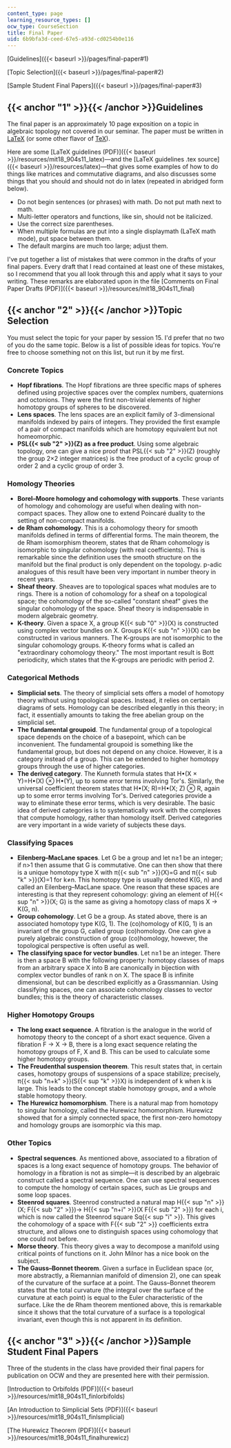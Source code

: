 ```yaml
---
content_type: page
learning_resource_types: []
ocw_type: CourseSection
title: Final Paper
uid: 6b9bfa3d-ceed-67e5-a93d-cd0254b0e116
---
```


[Guidelines]({{< baseurl >}}/pages/final-paper#1)

[Topic Selection]({{< baseurl >}}/pages/final-paper#2)

[Sample Student Final Papers]({{< baseurl >}}/pages/final-paper#3)

{{< anchor "1" >}}{{< /anchor >}}Guidelines
-------------------------------------------

The final paper is an approximately 10 page exposition on a topic in algebraic topology not covered in our seminar. The paper must be written in [LaTeX](http://www.latex-project.org/) (or some other flavor of [TeX](http://en.wikipedia.org/wiki/TeX)).

Here are some [LaTeX guidelines (PDF)]({{< baseurl >}}/resources/mit18_904s11_latex)—and the [LaTeX guidelines .tex source]({{< baseurl >}}/resources/latex)—that gives some examples of how to do things like matrices and commutative diagrams, and also discusses some things that you should and should not do in latex (repeated in abridged form below).

*   Do not begin sentences (or phrases) with math. Do not put math next to math.
*   Multi-letter operators and functions, like sin, should not be italicized.
*   Use the correct size parentheses.
*   When multiple formulas are put into a single displaymath (LaTeX math mode), put space between them.
*   The default margins are much too large; adjust them.

I've put together a list of mistakes that were common in the drafts of your final papers. Every draft that I read contained at least one of these mistakes, so I recommend that you all look through this and apply what it says to your writing. These remarks are elaborated upon in the file [Comments on Final Paper Drafts (PDF)]({{< baseurl >}}/resources/mit18_904s11_final)

{{< anchor "2" >}}{{< /anchor >}}Topic Selection
------------------------------------------------

You must select the topic for your paper by session 15. I'd prefer that no two of you do the same topic. Below is a list of possible ideas for topics. You're free to choose something not on this list, but run it by me first.

### Concrete Topics

*   **Hopf fibrations**. The Hopf fibrations are three specific maps of spheres defined using projective spaces over the complex numbers, quaternions and octonions. They were the first non-trivial elements of higher homotopy groups of spheres to be discovered.
*   **Lens spaces**. The lens spaces are an explicit family of 3-dimensional manifolds indexed by pairs of integers. They provided the first example of a pair of compact manifolds which are homotopy equivalent but not homeomorphic.
*   **PSL{{< sub "2" >}}(Z) as a free product**. Using some algebraic topology, one can give a nice proof that PSL{{< sub "2" >}}(Z) (roughly the group 2×2 integer matrices) is the free product of a cyclic group of order 2 and a cyclic group of order 3.

### Homology Theories

*   **Borel–Moore homology and cohomology with supports**. These variants of homology and cohomology are useful when dealing with non-compact spaces. They allow one to extend Poincaré duality to the setting of non-compact manifolds.
*   **de Rham cohomology**. This is a cohomology theory for smooth manifolds defined in terms of differential forms. The main theorem, the de Rham isomorphism theorem, states that de Rham cohomology is isomorphic to singular cohomology (with real coefficients). This is remarkable since the definition uses the smooth structure on the manifold but the final product is only dependent on the topology. p-adic analogues of this result have been very important in number theory in recent years.
*   **Sheaf theory**. Sheaves are to topological spaces what modules are to rings. There is a notion of cohomology for a sheaf on a topological space; the cohomology of the so-called "constant sheaf" gives the singular cohomology of the space. Sheaf theory is indispensable in modern algebraic geometry.
*   **K-theory**. Given a space X, a group K{{< sub "0" >}}(X) is constructed using complex vector bundles on X. Groups K{{< sub "n" >}}(X) can be constructed in various manners. The K-groups are not isomorphic to the singular cohomology groups. K-theory forms what is called an "extraordinary cohomology theory." The most important result is Bott periodicity, which states that the K-groups are periodic with period 2.

### Categorical Methods

*   **Simplicial sets**. The theory of simplicial sets offers a model of homotopy theory without using topological spaces. Instead, it relies on certain diagrams of sets. Homology can be described elegantly in this theory; in fact, it essentially amounts to taking the free abelian group on the simplicial set.
*   **The fundamental groupoid**. The fundamental group of a topological space depends on the choice of a basepoint, which can be inconvenient. The fundamental groupoid is something like the fundamental group, but does not depend on any choice. However, it is a category instead of a group. This can be extended to higher homotopy groups through the use of higher categories.
*   **The derived category**. The Kunneth formula states that H•(X × Y)=H•(X) ⊗ H•(Y), up to some error terms involving Tor's. Similarly, the universal coefficient theorem states that H•(X; R)=H•(X; Z) ⊗ R, again up to some error terms involving Tor's. Derived categories provide a way to eliminate these error terms, which is very desirable. The basic idea of derived categories is to systematically work with the complexes that compute homology, rather than homology itself. Derived categories are very important in a wide variety of subjects these days.

### Classifying Spaces

*   **Eilenberg–MacLane spaces**. Let G be a group and let n≥1 be an integer; if n>1 then assume that G is commutative. One can then show that there is a unique homotopy type X with π{{< sub "n" >}}(X)=G and π{{< sub "k" >}}(X)=1 for k≠n. This homotopy type is usually denoted K(G, n) and called an Eilenberg–MacLane space. One reason that these spaces are interesting is that they represent cohomology: giving an element of H{{< sup "n" >}}(X; G) is the same as giving a homotopy class of maps X → K(G, n).
*   **Group cohomology**. Let G be a group. As stated above, there is an associated homotopy type K(G, 1). The (co)homology of K(G, 1) is an invariant of the group G, called group (co)homology. One can give a purely algebraic construction of group (co)homology, however, the topological perspective is often useful as well.
*   **The classifying space for vector bundles**. Let n≥1 be an integer. There is then a space B with the following property: homotopy classes of maps from an arbitrary space X into B are canonically in bijection with complex vector bundles of rank n on X. The space B is infinite dimensional, but can be described explicitly as a Grassmannian. Using classifying spaces, one can associate cohomology classes to vector bundles; this is the theory of characteristic classes.

### Higher Homotopy Groups

*   **The long exact sequence**. A fibration is the analogue in the world of homotopy theory to the concept of a short exact sequence. Given a fibration F → X → B, there is a long exact sequence relating the homotopy groups of F, X and B. This can be used to calculate some higher homotopy groups.
*   **The Freudenthal suspension theorem**. This result states that, in certain cases, homotopy groups of suspensions of a space stabilize; precisely, π{{< sub "n+k" >}}(S{{< sup "k" >}}X) is independent of k when k is large. This leads to the concept stable homotopy groups, and a whole stable homotopy theory.
*   **The Hurewicz homomorphism**. There is a natural map from homotopy to singular homology, called the Hurewicz homomorphism. Hurewicz showed that for a simply connected space, the first non-zero homotopy and homology groups are isomorphic via this map.

### Other Topics

*   **Spectral sequences**. As mentioned above, associated to a fibration of spaces is a long exact sequence of homotopy groups. The behavior of homology in a fibration is not as simple—it is described by an algebraic construct called a spectral sequence. One can use spectral sequences to compute the homology of certain spaces, such as Lie groups and some loop spaces.
*   **Steenrod squares**. Steenrod constructed a natural map H{{< sup "n" >}}(X; F{{< sub "2" >}})→ H{{< sup "n+i" >}}(X F{{< sub "2" >}}) for each i, which is now called the Steenrod square Sq{{< sup "i" >}}. This gives the cohomology of a space with F{{< sub "2" >}} coefficients extra structure, and allows one to distinguish spaces using cohomology that one could not before.
*   **Morse theory**. This theory gives a way to decompose a manifold using critical points of functions on it. John Milnor has a nice book on the subject.
*   **The Gauss–Bonnet theorem**. Given a surface in Euclidean space (or, more abstractly, a Riemannian manifold of dimension 2), one can speak of the curvature of the surface at a point. The Gauss–Bonnet theorem states that the total curvature (the integral over the surface of the curvature at each point) is equal to the Euler characteristic of the surface. Like the de Rham theorem mentioned above, this is remarkable since it shows that the total curvature of a surface is a topological invariant, even though this is not apparent in its definition.

{{< anchor "3" >}}{{< /anchor >}}Sample Student Final Papers
------------------------------------------------------------

Three of the students in the class have provided their final papers for publication on OCW and they are presented here with their permission.

[Introduction to Orbifolds (PDF)]({{< baseurl >}}/resources/mit18_904s11_finlorbifolds)

[An Introduction to Simplicial Sets (PDF)]({{< baseurl >}}/resources/mit18_904s11_finlsmplicial)

[The Hurewicz Theorem (PDF)]({{< baseurl >}}/resources/mit18_904s11_finalhurewicz)